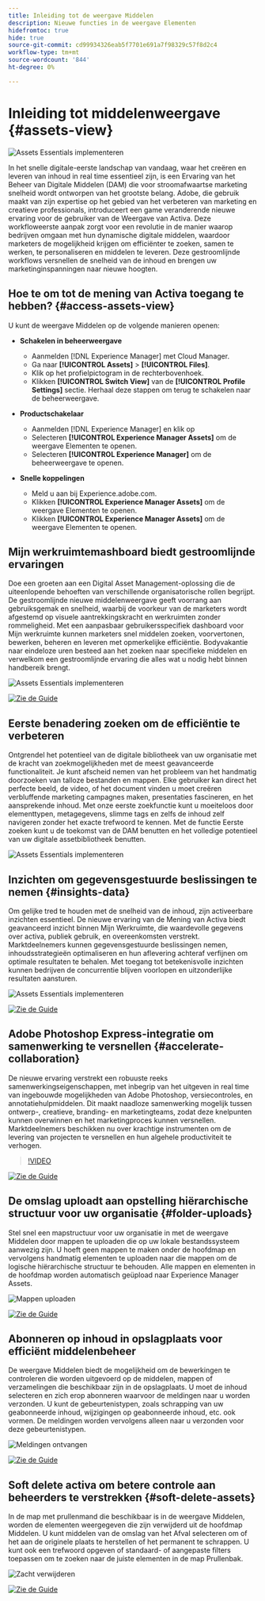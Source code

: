 ```yaml
---
title: Inleiding tot de weergave Middelen
description: Nieuwe functies in de weergave Elementen
hidefromtoc: true
hide: true
source-git-commit: cd99934326eab5f7701e691a7f98329c57f8d2c4
workflow-type: tm+mt
source-wordcount: '844'
ht-degree: 0%

---
```



# Inleiding tot middelenweergave {#assets-view}

![Assets Essentials implementeren](assets/banner-image.jpg)

In het snelle digitale-eerste landschap van vandaag, waar het creëren en leveren van inhoud in real time essentieel zijn, is een Ervaring van het Beheer van Digitale Middelen (DAM) die voor stroomafwaartse marketing snelheid wordt ontworpen van het grootste belang. Adobe, die gebruik maakt van zijn expertise op het gebied van het verbeteren van marketing en creatieve professionals, introduceert een game veranderende nieuwe ervaring voor de gebruiker van de Weergave van Activa. Deze workfloweerste aanpak zorgt voor een revolutie in de manier waarop bedrijven omgaan met hun dynamische digitale middelen, waardoor marketers de mogelijkheid krijgen om efficiënter te zoeken, samen te werken, te personaliseren en middelen te leveren. Deze gestroomlijnde workflows versnellen de snelheid van de inhoud en brengen uw marketinginspanningen naar nieuwe hoogten.

## Hoe te om tot de mening van Activa toegang te hebben? {#access-assets-view}

U kunt de weergave Middelen op de volgende manieren openen:

* **Schakelen in beheerweergave**

   * Aanmelden [!DNL Experience Manager] met Cloud Manager.
   * Ga naar **[!UICONTROL Assets]** > **[!UICONTROL Files]**.
   * Klik op het profielpictogram in de rechterbovenhoek.
   * Klikken **[!UICONTROL Switch View]** van de **[!UICONTROL Profile Settings]** sectie.
Herhaal deze stappen om terug te schakelen naar de beheerweergave.

* **Productschakelaar**
   * Aanmelden [!DNL Experience Manager] en klik op
   * Selecteren **[!UICONTROL Experience Manager Assets]** om de weergave Elementen te openen.
   * Selecteren **[!UICONTROL Experience Manager]** om de beheerweergave te openen.

* **Snelle koppelingen**
   * Meld u aan bij Experience.adobe.com.
   * Klikken **[!UICONTROL Experience Manager Assets]** om de weergave Elementen te openen.
   * Klikken **[!UICONTROL Experience Manager Assets]** om de weergave Elementen te openen.


## Mijn werkruimtemashboard biedt gestroomlijnde ervaringen

Doe een groeten aan een Digital Asset Management-oplossing die de uiteenlopende behoeften van verschillende organisatorische rollen begrijpt. De gestroomlijnde nieuwe middelenweergave geeft voorrang aan gebruiksgemak en snelheid, waarbij de voorkeur van de marketers wordt afgestemd op visuele aantrekkingskracht en werkruimten zonder rommeligheid. Met een aanpasbaar gebruikersspecifiek dashboard voor Mijn werkruimte kunnen marketers snel middelen zoeken, voorvertonen, bewerken, beheren en leveren met opmerkelijke efficiëntie. Bodyvakantie naar eindeloze uren besteed aan het zoeken naar specifieke middelen en verwelkom een gestroomlijnde ervaring die alles wat u nodig hebt binnen handbereik brengt.

![Assets Essentials implementeren](assets/my-workspace-demo.gif)

[![Zie de Guide](https://helpx.adobe.com/content/dam/help/en/marketing-cloud/how-to/digital-foundation/_jcr_content/main-pars/image_1250343773/see-the-guide-sm.png)](my-workspace.md)

## Eerste benadering zoeken om de efficiëntie te verbeteren

Ontgrendel het potentieel van de digitale bibliotheek van uw organisatie met de kracht van zoekmogelijkheden met de meest geavanceerde functionaliteit. Je kunt afscheid nemen van het probleem van het handmatig doorzoeken van talloze bestanden en mappen. Elke gebruiker kan direct het perfecte beeld, de video, of het document vinden u moet creëren verbluffende marketing campagnes maken, presentaties fascineren, en het aansprekende inhoud. Met onze eerste zoekfunctie kunt u moeiteloos door elementtypen, metagegevens, slimme tags en zelfs de inhoud zelf navigeren zonder het exacte trefwoord te kennen. Met de functie Eerste zoeken kunt u de toekomst van de DAM benutten en het volledige potentieel van uw digitale assetbibliotheek benutten.

![Assets Essentials implementeren](assets/search-first.gif)

## Inzichten om gegevensgestuurde beslissingen te nemen {#insights-data}

Om gelijke tred te houden met de snelheid van de inhoud, zijn activeerbare inzichten essentieel. De nieuwe ervaring van de Mening van Activa biedt geavanceerd inzicht binnen Mijn Werkruimte, die waardevolle gegevens over activa, publiek gebruik, en overeenkomsten verstrekt. Marktdeelnemers kunnen gegevensgestuurde beslissingen nemen, inhoudsstrategieën optimaliseren en hun aflevering achteraf verfijnen om optimale resultaten te behalen. Met toegang tot betekenisvolle inzichten kunnen bedrijven de concurrentie blijven voorlopen en uitzonderlijke resultaten aansturen.

![Assets Essentials implementeren](assets/insights-overview.gif)

[![Zie de Guide](https://helpx.adobe.com/content/dam/help/en/marketing-cloud/how-to/digital-foundation/_jcr_content/main-pars/image_1250343773/see-the-guide-sm.png)](manage-reports.md#view-live-statistics)

## Adobe Photoshop Express-integratie om samenwerking te versnellen {#accelerate-collaboration}

De nieuwe ervaring verstrekt een robuuste reeks samenwerkingseigenschappen, met inbegrip van het uitgeven in real time van ingebouwde mogelijkheden van Adobe Photoshop, versiecontroles, en annotatiehulpmiddelen. Dit maakt naadloze samenwerking mogelijk tussen ontwerp-, creatieve, branding- en marketingteams, zodat deze knelpunten kunnen overwinnen en het marketingproces kunnen versnellen. Marktdeelnemers beschikken nu over krachtige instrumenten om de levering van projecten te versnellen en hun algehele productiviteit te verhogen.

>[!VIDEO](https://video.tv.adobe.com/v/3420922)

[![Zie de Guide](https://helpx.adobe.com/content/dam/help/en/marketing-cloud/how-to/digital-foundation/_jcr_content/main-pars/image_1250343773/see-the-guide-sm.png)](edit-images.md)

## De omslag uploadt aan opstelling hiërarchische structuur voor uw organisatie {#folder-uploads}

Stel snel een mapstructuur voor uw organisatie in met de weergave Middelen door mappen te uploaden die op uw lokale bestandssysteem aanwezig zijn. U hoeft geen mappen te maken onder de hoofdmap en vervolgens handmatig elementen te uploaden naar die mappen om de logische hiërarchische structuur te behouden. Alle mappen en elementen in de hoofdmap worden automatisch geüpload naar Experience Manager Assets.

![Mappen uploaden](assets/folder-uploads.gif)

[![Zie de Guide](https://helpx.adobe.com/content/dam/help/en/marketing-cloud/how-to/digital-foundation/_jcr_content/main-pars/image_1250343773/see-the-guide-sm.png)](add-delete.md)

## Abonneren op inhoud in opslagplaats voor efficiënt middelenbeheer

De weergave Middelen biedt de mogelijkheid om de bewerkingen te controleren die worden uitgevoerd op de middelen, mappen of verzamelingen die beschikbaar zijn in de opslagplaats. U moet de inhoud selecteren en zich erop abonneren waarvoor de meldingen naar u worden verzonden. U kunt de gebeurtenistypen, zoals schrapping van uw geabonneerde inhoud, wijzigingen op geabonneerde inhoud, etc. ook vormen. De meldingen worden vervolgens alleen naar u verzonden voor deze gebeurtenistypen.

![Meldingen ontvangen](assets/notifications.gif)

[![Zie de Guide](https://helpx.adobe.com/content/dam/help/en/marketing-cloud/how-to/digital-foundation/_jcr_content/main-pars/image_1250343773/see-the-guide-sm.png)](manage-notifications.md)

## Soft delete activa om betere controle aan beheerders te verstrekken {#soft-delete-assets}

In de map met prullenmand die beschikbaar is in de weergave Middelen, worden de elementen weergegeven die zijn verwijderd uit de hoofdmap Middelen. U kunt middelen van de omslag van het Afval selecteren om of het aan de originele plaats te herstellen of het permanent te schrappen. U kunt ook een trefwoord opgeven of standaard- of aangepaste filters toepassen om te zoeken naar de juiste elementen in de map Prullenbak.

![Zacht verwijderen](assets/soft-delete.gif)

[![Zie de Guide](https://helpx.adobe.com/content/dam/help/en/marketing-cloud/how-to/digital-foundation/_jcr_content/main-pars/image_1250343773/see-the-guide-sm.png)](navigate-view.md)




